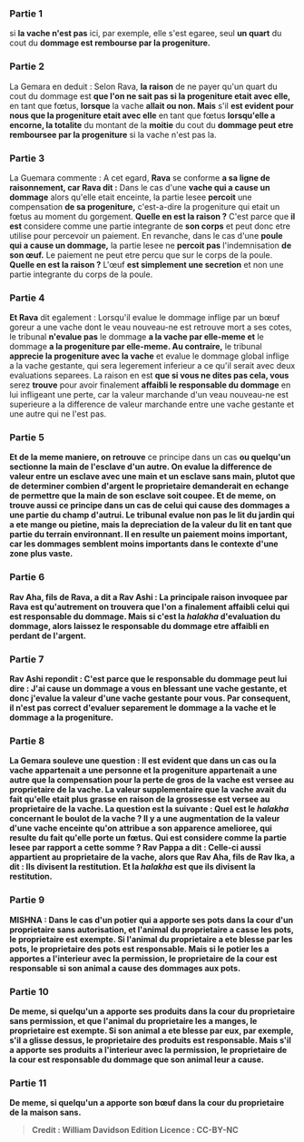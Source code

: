 
### Partie 1
si <b>la vache n'est pas</b> ici, par exemple, elle s'est egaree, seul <b>un quart</b> du cout du <b>dommage est rembourse par la progeniture.</b>

### Partie 2
La Gemara en deduit : Selon Rava, <b>la raison</b> de ne payer qu'un quart du cout du dommage est <b>que l'on ne sait pas si la progeniture etait avec elle,</b> en tant que fœtus, <b>lorsque</b> la vache <b>allait ou non. Mais</b> s'il <b>est evident pour nous que la progeniture etait avec elle</b> en tant que fœtus <b>lorsqu'elle a encorne, la totalite</b> du montant de la <b>moitie</b> du cout du <b>dommage peut etre remboursee par la progeniture</b> si la vache n'est pas la.

### Partie 3
La Guemara commente : A cet egard, <b>Rava</b> se conforme <b>a sa ligne de <b>raisonnement</b>, car Rava dit :</b> Dans le cas d'une <b>vache qui a cause un dommage</b> alors qu'elle etait enceinte, la partie lesee <b>percoit</b> une compensation <b>de sa progeniture,</b> c'est-a-dire la progeniture qui etait un fœtus au moment du gorgement. <b>Quelle en est la raison ?</b> C'est parce que <b>il est</b> considere comme une partie integrante de <b>son corps</b> et peut donc etre utilise pour percevoir un paiement. En revanche, dans le cas d'une <b>poule qui a cause un dommage,</b> la partie lesee ne <b>percoit pas</b> l'indemnisation <b>de son œuf.</b> Le paiement ne peut etre percu que sur le corps de la poule. <b>Quelle en est la raison ?</b> L'œuf <b>est simplement une secretion</b> et non une partie integrante du corps de la poule.

### Partie 4
<b>Et Rava</b> dit egalement :</b> Lorsqu'il evalue le dommage inflige par un bœuf goreur a une vache dont le veau nouveau-ne est retrouve mort a ses cotes, le tribunal <b>n'evalue pas</b> le dommage <b>a la vache par elle-meme et</b> le dommage <b>a la progeniture par elle-meme. Au contraire,</b> le tribunal <b>apprecie la progeniture avec la vache</b> et evalue le dommage global inflige a la vache gestante, qui sera legerement inferieur a ce qu'il serait avec deux evaluations separees. La raison en est <b>que si vous ne dites pas cela, vous</b> serez <b>trouve</b> pour avoir finalement <b>affaibli le responsable du dommage</b> en lui infligeant une perte, car la valeur marchande d'un veau nouveau-ne est superieure a la difference de valeur marchande entre une vache gestante et une autre qui ne l'est pas.

### Partie 5
<b>Et de la meme maniere, on retrouve</b> ce principe dans un cas <b>ou quelqu'un <b>sectionne la main de l'esclave d'un autre.</b> On evalue la difference de valeur entre un esclave avec une main et un esclave sans main, plutot que de determiner combien d'argent le proprietaire demanderait en echange de permettre que la main de son esclave soit coupee. <b>Et de meme, on</b> trouve aussi <b>ce principe dans un cas <b>de celui qui cause des dommages</b> a une partie du <b>champ d'autrui.</b> Le tribunal evalue non pas le lit du jardin qui a ete mange ou pietine, mais la depreciation de la valeur du lit en tant que partie du terrain environnant. Il en resulte un paiement moins important, car les dommages semblent moins importants dans le contexte d'une zone plus vaste.

### Partie 6
<b>Rav Aha, fils de Rava, a dit a Rav Ashi :</b> La principale raison invoquee par Rava est qu'autrement on trouvera que l'on a finalement affaibli celui qui est responsable du dommage. <b>Mais si c'est la <i>halakha</i></b> d'evaluation du dommage, alors <b>laissez le responsable du dommage etre affaibli</b> en perdant de l'argent.

### Partie 7
Rav Ashi repondit : C'est <b>parce que</b> le responsable du dommage <b>peut lui dire : J'ai cause un dommage</b> a <b>vous</b> en blessant <b>une vache gestante,</b> et donc <b>j'evalue</b> la valeur d'une <b>vache gestante pour vous.</b> Par consequent, il n'est pas correct d'evaluer separement le dommage a la vache et le dommage a la progeniture.

### Partie 8
La Gemara souleve une question : Il <b>est evident</b> que dans un cas ou <b>la vache</b> appartenait <b>a une</b> personne <b>et la progeniture</b> appartenait <b>a une autre</b> que la compensation pour la perte de <b>gros</b> de la vache est versee <b>au proprietaire de la vache.</b> La valeur supplementaire que la vache avait du fait qu'elle etait plus grasse en raison de la grossesse est versee au proprietaire de la vache. La question est la suivante : <b>Quel est le <i>halakha</i> concernant le <b>boulot de la vache ?</b> Il y a une augmentation de la valeur d'une vache enceinte qu'on attribue a son apparence amelioree, qui resulte du fait qu'elle porte un fœtus. Qui est considere comme la partie lesee par rapport a cette somme ? <b>Rav Pappa a dit :</b> Celle-ci aussi appartient <b>au proprietaire de la vache,</b> alors que <b>Rav Aha, fils de Rav Ika, a dit : Ils divisent</b> la restitution. <b>Et la <i>halakha</i></b> est que <b>ils divisent</b> la restitution.

### Partie 9
<strong>MISHNA :</strong> Dans le cas <b>d'un potier qui a apporte ses pots dans la cour d'un proprietaire sans autorisation, et l'animal du proprietaire a casse</b> les pots, le proprietaire est <b>exempte. Si</b> l'animal du proprietaire <b>a ete blesse par</b> les pots, <b>le proprietaire des pots est responsable. Mais si</b> le potier les <b>a apportes</b> a l'interieur avec la permission, le proprietaire de la cour est responsable</b> si son animal a cause des dommages aux pots.

### Partie 10
De meme, si quelqu'un <b>a apporte ses produits dans la cour du proprietaire sans permission, et que l'animal du proprietaire les a manges,</b> le proprietaire est <b>exempte. Si</b> son animal a ete <b>blesse par eux,</b> par exemple, s'il a glisse dessus, <b>le proprietaire des produits est responsable. Mais s'il a apporte</b> ses produits <b>a l'interieur avec la permission, le proprietaire de la cour est responsable</b> du dommage que son animal leur a cause.

### Partie 11
De meme, si quelqu'un <b>a apporte son bœuf dans la cour du proprietaire de la maison sans</b>.

>Credit : William Davidson Edition
>Licence : CC-BY-NC